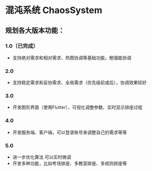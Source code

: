 # 混沌系统 ChaosSystem
## 规划各大版本功能：
### 1.0（已完成）
- 支持绝对需求和相对需求、热图协调等基础功能，勉强能协调
### 2.0
- 支持稳定需求和妥协需求、全局需求（优先级前或后），协调效果较好
### 3.0
- 开发图形界面（使用Flutter），可视化调整参数、实时显示排座过程
### 4.0
- 开发服务端、客户端，可以登录账号来调整自己的需求等等
### 5.0
- 进一步优化算法 可以实时微调
- 开发多种功能，比如考场排座、多教室排座、多规则排座等